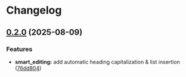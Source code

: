 # Changelog

## [0.2.0](https://github.com/jeangiraldoo/markup.nvim/compare/v0.1.0...v0.2.0) (2025-08-09)


### Features

* **smart_editing:** add automatic heading capitalization & list insertion ([76dd804](https://github.com/jeangiraldoo/markup.nvim/commit/76dd804c7a26bb052635144e11d93971c2b8489b))
